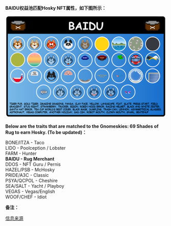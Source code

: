 **BAIDU权益池匹配Hosky NFT属性，如下图所示：**

![Hosky_NFT](../images/Rug_Pools_Baidu.png)



**Below are the traits that are matched to the Gnomeskies: 69 Shades of Rug to earn Hosky. (To be updated)：**

BONE/ITZA - Taco  
LIDO - Poolception / Lobster  
FARM - Hunter  
**BAIDU - Rug Merchant**  
DDOS - NFT Guru / Pernis  
HAZEL/PSB - McHosky  
PRIDE/A3C - Classic  
PSYA/QCPOL - Cheshire  
SEA/SALT - Yacht / Playboy  
VEGAS - Vegas/English  
WOOF/CHEF - Idiot  

**备注：**

[信息来源](https://discord.com/channels/903302807346630656/914549757232431174/1154794252904169642)
